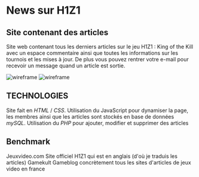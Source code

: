 # News sur H1Z1

## Site contenant des articles

Site web contenant tous les derniers articles sur le jeu H1Z1 : King of the Kill avec un espace commentaire ainsi que toutes les informations sur les tournois et les mises à jour.
De plus vous pouvez rentrer votre e-mail pour recevoir un message quand un article est sortie.

![wireframe](https://preview.ibb.co/dvMkck/wireframe.jpg "wireframe 1")
![wireframe](https://preview.ibb.co/knTbiQ/wireframe_article.jpg "wireframe 1")

## TECHNOLOGIES

Site fait en *HTML* / *CSS*. Utilisation du JavaScript pour dynamiser la page, les membres ainsi que les articles sont stockés en base de données *mySQL*.
Utilisation du *PHP* pour ajouter, modifier et supprimer des articles

## Benchmark
Jeuxvideo.com
Site officiel H1Z1 qui est en anglais (d'où je traduis les articles)
Gamekult
Gameblog
concrètement tous les sites d'articles de jeux video en france
